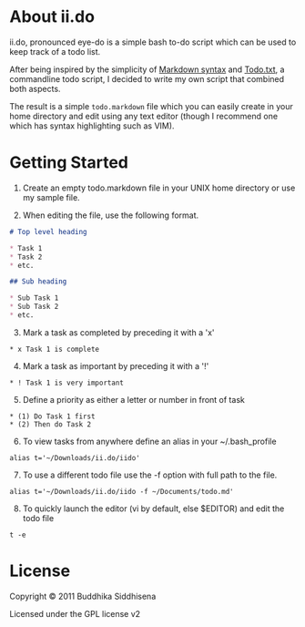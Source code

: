 # About ii.do

ii.do, pronounced eye-do is a simple bash to-do script which can be used to keep track of a todo list.

After being inspired by the simplicity of [Markdown syntax](http://daringfireball.net/projects/markdown/syntax) and [Todo.txt](http://todotxt.com/), a commandline todo script, I decided to write my own script that combined both aspects.

The result is a simple `todo.markdown` file which you can easily create in your home directory and edit using any text editor (though I recommend one which has syntax highlighting such as VIM).

# Getting Started

1. Create an empty todo.markdown file in your UNIX home directory or use my sample file.

2. When editing the file, use the following format.

```markdown
# Top level heading

* Task 1
* Task 2
* etc.

## Sub heading

* Sub Task 1
* Sub Task 2
* etc.

```

3. Mark a task as completed by preceding it with a 'x'

```
* x Task 1 is complete
```

4. Mark a task as important by preceding it with a '!'
```
* ! Task 1 is very important
```

5. Define a priority as either a letter or number in front of task
```
* (1) Do Task 1 first
* (2) Then do Task 2
```

6. To view tasks from anywhere define an alias in your ~/.bash_profile
```
alias t='~/Downloads/ii.do/iido'
```

7. To use a different todo file use the -f option with full path to the file.
```
alias t='~/Downloads/ii.do/iido -f ~/Documents/todo.md'
```

8. To quickly launch the editor (vi by default, else $EDITOR) and edit the todo file
```
t -e
```

# License

Copyright &copy; 2011 Buddhika Siddhisena

Licensed under the GPL license v2

